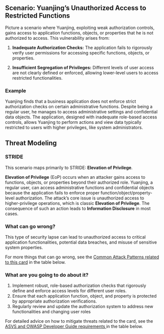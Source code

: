 ## Scenario: Yuanjing’s Unauthorized Access to Restricted Functions

Picture a scenario where Yuanjing, exploiting weak authorization controls, gains access to application functions, objects, or properties that he is not authorized to access. This vulnerability arises from:

1. **Inadequate Authorization Checks:** The application fails to rigorously verify user permissions for accessing specific functions, objects, or properties.

2. **Insufficient Segregation of Privileges:** Different levels of user access are not clearly defined or enforced, allowing lower-level users to access restricted functionalities.

### Example

Yuanjing finds that a business application does not enforce strict authorization checks on certain administrative functions. Despite being a regular user, he manages to access administrative settings and confidential data objects. The application, designed with inadequate role-based access controls, allows Yuanjing to perform actions and view data typically restricted to users with higher privileges, like system administrators.

## Threat Modeling

### STRIDE

This scenario maps primarily to STRIDE: **Elevation of Privilege**.

**Elevation of Privilege** (EoP) occurs when an attacker gains access to functions, objects, or properties beyond their authorized role.
Yuanjing, a regular user, can access administrative functions and confidential objects because the application fails to enforce proper function/object/property-level authorization.
The attack’s core issue is unauthorized access to higher-privilege operations, which is classic **Elevation of Privilege**.
The consequence of such an action leads to **Information Disclosure** in most cases.

### What can go wrong?

This type of security lapse can lead to unauthorized access to critical application functionalities, potential data breaches, and misuse of sensitive system properties.

For more things that can go wrong, see the [Common Attack Patterns related to this card](#mapping 'Common Attack Patterns related to this card [internal]') in the table below.

### What are you going to do about it?

1. Implement robust, role-based authorization checks that rigorously define and enforce access levels for different user roles.
2. Ensure that each application function, object, and property is protected by appropriate authorization verifications.
3. Regularly review and update the authorization system to address new functionalities and changing user roles

For detailed advice on how to mitigate threats related to the card, see the [ASVS and OWASP Developer Guide requirements ](#mapping 'ASVS and OWASP Developer Guide requirements [internal]') in the table below.
